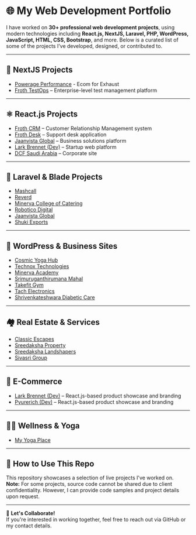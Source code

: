 # 🌐 My Web Development Portfolio

I have worked on **30+ professional web development projects**, using modern technologies including **React.js, NextJS, Laravel, PHP, WordPress, JavaScript, HTML, CSS, Bootstrap**, and more. Below is a curated list of some of the projects I’ve developed, designed, or contributed to.

---

## 📌 NextJS Projects

- [Powerage Performance](https://powerage.technoxdemosite13.online/) - Ecom for Exhaust
- [Froth TestOps](https://frothtestops.com/) – Enterprise-level test management platform

---

## ⚛️ React.js Projects

- [Froth CRM](https://frothcrm.com/) – Customer Relationship Management system
- [Froth Desk](https://frothdesk.com/) – Support desk application
- [Jaanvista Global](https://jaanvista.com/) – Business solutions platform
- [Lark Brennet (Dev)](https://dev.larkbrennet.com/) – Startup web platform
- [DCF Saudi Arabia](https://dcf.sa/) – Corporate site

---

## 🏢 Laravel & Blade Projects

- [Mashcall](https://mashcall.com/)
- [Reverd](https://reverd.earth/)
- [Minerva College of Catering](https://michm.in/)
- [Robotico Digital](https://roboticodigital.com/)
- [Jaanvista Global](https://jaanvista.com/)
- [Shuki Exports](https://shukiexports.com/)

---

## 🧘 WordPress & Business Sites

- [Cosmic Yoga Hub](https://cosmicyogahub.com/)
- [Technox Technologies](https://technox.in/)
- [Minerva Academy](https://minervaacademyofeducation.com/)
- [Srimuruganthirumana Mahal](https://srimuruganthirumanamahal.com/)
- [Takefit Gym](https://takefitgym.com/)
- [Tach Electronics](https://tachelectronics.com/)
- [Shrivenkateshwara Diabetic Care](https://shrivenkateshwaradiabeticcare.com/)

---

## 🏘 Real Estate & Services

- [Classic Escapes](https://classicescapes.in/)
- [Sreedaksha Property](https://sreedaksha.com/)
- [Sreedaksha Landshapers](https://sreedakshalandshapers.com/)
- [Sivasri Group](https://www.sivasrigroup.com/)

---

## 👗 E-Commerce

- [Lark Brennet (Dev)](https://dev.larkbrennet.com/) – React.js-based product showcase and branding
- [Pyurerich (Dev)](https://pyurerich.com/) – React.js-based product showcase and branding

---

## 🧘‍♂️ Wellness & Yoga

- [My Yoga Place](https://myyogaplace.in/)

---

## 📁 How to Use This Repo

This repository showcases a selection of live projects I've worked on.  
**Note:** For some projects, source code cannot be shared due to client confidentiality. However, I can provide code samples and project details upon request.

---

📩 **Let's Collaborate!**  
If you're interested in working together, feel free to reach out via GitHub or my contact details.
